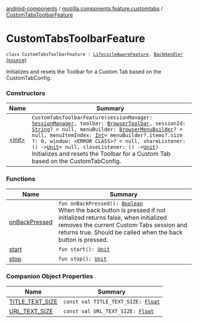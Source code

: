 [android-components](../../index.md) / [mozilla.components.feature.customtabs](../index.md) / [CustomTabsToolbarFeature](./index.md)

# CustomTabsToolbarFeature

`class CustomTabsToolbarFeature : `[`LifecycleAwareFeature`](../../mozilla.components.support.base.feature/-lifecycle-aware-feature/index.md)`, `[`BackHandler`](../../mozilla.components.support.base.feature/-back-handler/index.md) [(source)](https://github.com/mozilla-mobile/android-components/blob/master/components/feature/customtabs/src/main/java/mozilla/components/feature/customtabs/CustomTabsToolbarFeature.kt#L38)

Initializes and resets the Toolbar for a Custom Tab based on the CustomTabConfig.

### Constructors

| Name | Summary |
|---|---|
| [&lt;init&gt;](-init-.md) | `CustomTabsToolbarFeature(sessionManager: `[`SessionManager`](../../mozilla.components.browser.session/-session-manager/index.md)`, toolbar: `[`BrowserToolbar`](../../mozilla.components.browser.toolbar/-browser-toolbar/index.md)`, sessionId: `[`String`](https://kotlinlang.org/api/latest/jvm/stdlib/kotlin/-string/index.html)`? = null, menuBuilder: `[`BrowserMenuBuilder`](../../mozilla.components.browser.menu/-browser-menu-builder/index.md)`? = null, menuItemIndex: `[`Int`](https://kotlinlang.org/api/latest/jvm/stdlib/kotlin/-int/index.html)` = menuBuilder?.items?.size ?: 0, window: <ERROR CLASS>? = null, shareListener: () -> `[`Unit`](https://kotlinlang.org/api/latest/jvm/stdlib/kotlin/-unit/index.html)` = null, closeListener: () -> `[`Unit`](https://kotlinlang.org/api/latest/jvm/stdlib/kotlin/-unit/index.html)`)`<br>Initializes and resets the Toolbar for a Custom Tab based on the CustomTabConfig. |

### Functions

| Name | Summary |
|---|---|
| [onBackPressed](on-back-pressed.md) | `fun onBackPressed(): `[`Boolean`](https://kotlinlang.org/api/latest/jvm/stdlib/kotlin/-boolean/index.html)<br>When the back button is pressed if not initialized returns false, when initialized removes the current Custom Tabs session and returns true. Should be called when the back button is pressed. |
| [start](start.md) | `fun start(): `[`Unit`](https://kotlinlang.org/api/latest/jvm/stdlib/kotlin/-unit/index.html) |
| [stop](stop.md) | `fun stop(): `[`Unit`](https://kotlinlang.org/api/latest/jvm/stdlib/kotlin/-unit/index.html) |

### Companion Object Properties

| Name | Summary |
|---|---|
| [TITLE_TEXT_SIZE](-t-i-t-l-e_-t-e-x-t_-s-i-z-e.md) | `const val TITLE_TEXT_SIZE: `[`Float`](https://kotlinlang.org/api/latest/jvm/stdlib/kotlin/-float/index.html) |
| [URL_TEXT_SIZE](-u-r-l_-t-e-x-t_-s-i-z-e.md) | `const val URL_TEXT_SIZE: `[`Float`](https://kotlinlang.org/api/latest/jvm/stdlib/kotlin/-float/index.html) |

